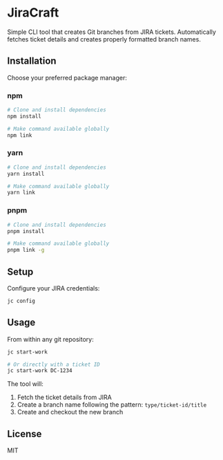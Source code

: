 # JiraCraft

Simple CLI tool that creates Git branches from JIRA tickets. Automatically fetches ticket details and creates properly formatted branch names.

## Installation

Choose your preferred package manager:

### npm

```bash
# Clone and install dependencies
npm install

# Make command available globally
npm link
```

### yarn

```bash
# Clone and install dependencies
yarn install

# Make command available globally
yarn link
```

### pnpm

```bash
# Clone and install dependencies
pnpm install

# Make command available globally
pnpm link -g
```

## Setup

Configure your JIRA credentials:

```bash
jc config
```

## Usage

From within any git repository:

```bash
jc start-work

# Or directly with a ticket ID
jc start-work DC-1234
```

The tool will:

1. Fetch the ticket details from JIRA
2. Create a branch name following the pattern: `type/ticket-id/title`
3. Create and checkout the new branch

## License

MIT

